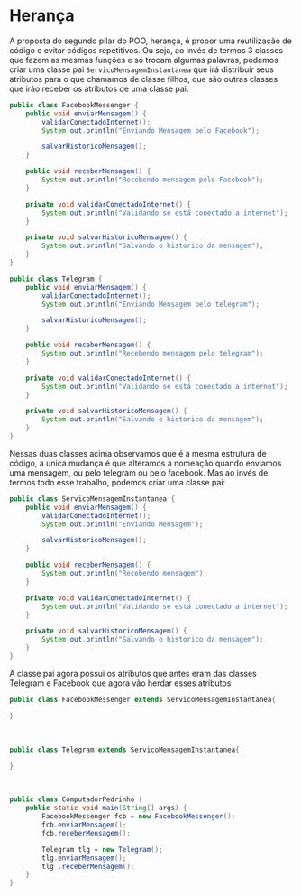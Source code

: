 # Herança

A proposta do segundo pilar do POO, herança, é propor uma reutilização de código e evitar códigos repetitivos. Ou seja, ao invés de termos 3 classes que fazem as mesmas funções e só trocam algumas palavras, podemos criar uma classe pai `ServicoMensagemInstantanea` que irá distribuir seus atributos para o que chamamos de classe filhos, que são outras classes que irão receber os atributos de uma classe pai. 

```java 
public class FacebookMessenger {
    public void enviarMensagem() {
        validarConectadoInternet();
        System.out.println("Enviando Mensagem pelo Facebook");

        salvarHistoricoMensagem();
    }

    public void receberMensagem() {
        System.out.println("Recebendo mensagem pelo Facebook");
    }

    private void validarConectadoInternet() {
        System.out.println("Validando se está conectado a internet");
    }

    private void salvarHistoricoMensagem() {
        System.out.println("Salvando o historico da mensagem");
    }
}
```

```java
public class Telegram {
    public void enviarMensagem() {
        validarConectadoInternet();
        System.out.println("Enviando Mensagem pelo telegram");

        salvarHistoricoMensagem();
    }

    public void receberMensagem() {
        System.out.println("Recebendo mensagem pelo telegram");
    }

    private void validarConectadoInternet() {
        System.out.println("Validando se está conectado a internet");
    }

    private void salvarHistoricoMensagem() {
        System.out.println("Salvando o historico da mensagem");
    }
}
```

Nessas duas classes acima observamos que é a mesma estrutura de código, a unica mudança é que alteramos a nomeação quando enviamos uma mensagem, ou pelo telegram ou pelo facebook. Mas ao invés de termos todo esse trabalho, podemos criar uma classe pai: 

```java
public class ServicoMensagemInstantanea {
    public void enviarMensagem() {
        validarConectadoInternet();
        System.out.println("Enviando Mensagem");

        salvarHistoricoMensagem();
    }

    public void receberMensagem() {
        System.out.println("Recebendo mensagem");
    }

    private void validarConectadoInternet() {
        System.out.println("Validando se está conectado a internet");
    }

    private void salvarHistoricoMensagem() {
        System.out.println("Salvando o historico da mensagem");
    }
}
```

A classe pai agora possui os atributos que antes eram das classes Telegram e Facebook que agora vão herdar esses atributos

```java 
public class FacebookMessenger extends ServicoMensagemInstantanea{

}

```
<br>

```java 
public class Telegram extends ServicoMensagemInstantanea{

}

```
<br>    

```java
public class ComputadorPedrinho {
    public static void main(String[] args) {
        FacebookMessenger fcb = new FacebookMessenger();
        fcb.enviarMensagem();
        fcb.receberMensagem();

        Telegram tlg = new Telegram();
        tlg.enviarMensagem();
        tlg .receberMensagem();
    }
}
```
